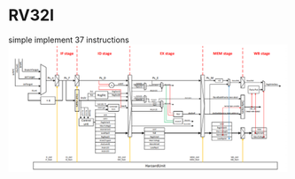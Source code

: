 # RV32I
simple implement 37 instructions
![pipline](https://github.com/yangguoming/RV32I/blob/main/pic/pipline.PNG)
